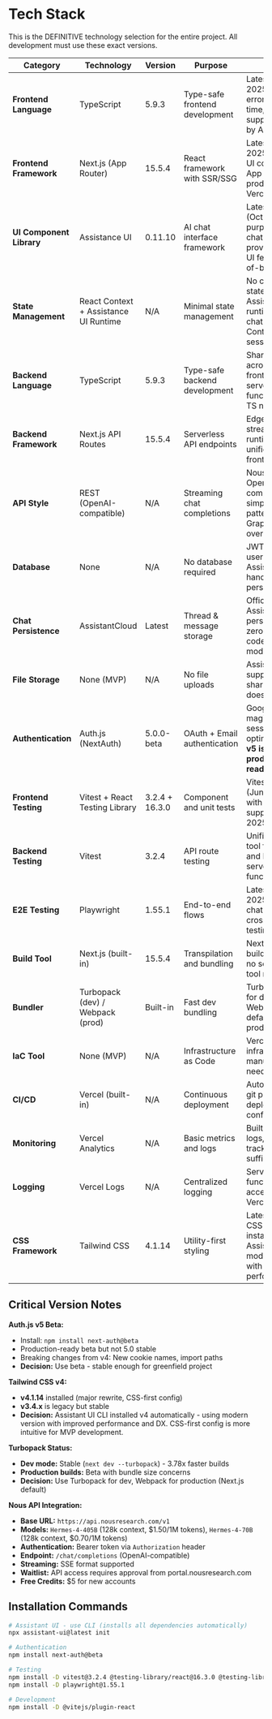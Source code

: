# Tech Stack

This is the DEFINITIVE technology selection for the entire project. All development must use these exact versions.

| Category | Technology | Version | Purpose | Rationale |
|----------|-----------|---------|---------|-----------|
| **Frontend Language** | TypeScript | 5.9.3 | Type-safe frontend development | Latest stable (Oct 2025), catch errors at compile time, better IDE support, required by Assistance UI |
| **Frontend Framework** | Next.js (App Router) | 15.5.4 | React framework with SSR/SSG | Latest stable (Sep 2025), Assistance UI compatible, App Router production-ready, Vercel-optimized |
| **UI Component Library** | Assistance UI | 0.11.10 | AI chat interface framework | Latest version (Oct 2025), purpose-built for chat streaming, provides all chat UI features out-of-box |
| **State Management** | React Context + Assistance UI Runtime | N/A | Minimal state management | No complex client state needed - Assistance UI runtime handles chat state, React Context for auth session |
| **Backend Language** | TypeScript | 5.9.3 | Type-safe backend development | Share types across frontend/backend, serverless functions support TS natively |
| **Backend Framework** | Next.js API Routes | 15.5.4 | Serverless API endpoints | Edge runtime for streaming, Node runtime for auth, unified with frontend |
| **API Style** | REST (OpenAI-compatible) | N/A | Streaming chat completions | Nous API is OpenAI-compatible REST, simple proxy pattern, no GraphQL overhead needed |
| **Database** | None | N/A | No database required | JWT sessions (no user DB), AssistantCloud handles chat persistence |
| **Chat Persistence** | AssistantCloud | Latest | Thread & message storage | Official Assistance UI persistence layer, zero backend code, anonymous mode for MVP |
| **File Storage** | None (MVP) | N/A | No file uploads | Assistance UI supports file sharing but MVP doesn't require it |
| **Authentication** | Auth.js (NextAuth) | 5.0.0-beta | OAuth + Email authentication | Google OAuth + magic links, JWT sessions, Vercel-optimized - **Note: v5 is beta but production-ready** |
| **Frontend Testing** | Vitest + React Testing Library | 3.2.4 + 16.3.0 | Component and unit tests | Vitest latest stable (Jun 2025), RTL with React 19 support (Apr 2025) |
| **Backend Testing** | Vitest | 3.2.4 | API route testing | Unified testing tool for frontend and backend, serverless function testing |
| **E2E Testing** | Playwright | 1.55.1 | End-to-end flows | Latest stable (Sep 2025), auth flow, chat streaming, cross-browser testing |
| **Build Tool** | Next.js (built-in) | 15.5.4 | Transpilation and bundling | Next.js handles all build concerns, no separate build tool needed |
| **Bundler** | Turbopack (dev) / Webpack (prod) | Built-in | Fast dev bundling | Turbopack stable for dev mode, Webpack still default for production builds |
| **IaC Tool** | None (MVP) | N/A | Infrastructure as Code | Vercel handles infrastructure, no manual IaC needed |
| **CI/CD** | Vercel (built-in) | N/A | Continuous deployment | Auto-deploy on git push, preview deployments, zero config |
| **Monitoring** | Vercel Analytics | N/A | Basic metrics and logs | Built-in function logs, error tracking, sufficient for MVP |
| **Logging** | Vercel Logs | N/A | Centralized logging | Serverless function logs, accessible via Vercel dashboard |
| **CSS Framework** | Tailwind CSS | 4.1.14 | Utility-first styling | Latest v4 with CSS-first config, installed by Assistant UI CLI - modern rewrite with improved performance |

## Critical Version Notes

**Auth.js v5 Beta:**
- Install: `npm install next-auth@beta`
- Production-ready beta but not 5.0 stable
- Breaking changes from v4: New cookie names, import paths
- **Decision:** Use beta - stable enough for greenfield project

**Tailwind CSS v4:**
- **v4.1.14** installed (major rewrite, CSS-first config)
- **v3.4.x** is legacy but stable
- **Decision:** Assistant UI CLI installed v4 automatically - using modern version with improved performance and DX. CSS-first config is more intuitive for MVP development.

**Turbopack Status:**
- **Dev mode:** Stable (`next dev --turbopack`) - 3.78x faster builds
- **Production builds:** Beta with bundle size concerns
- **Decision:** Use Turbopack for dev, Webpack for production (Next.js default)

**Nous API Integration:**
- **Base URL:** `https://api.nousresearch.com/v1`
- **Models:** `Hermes-4-405B` (128k context, $1.50/1M tokens), `Hermes-4-70B` (128k context, $0.70/1M tokens)
- **Authentication:** Bearer token via `Authorization` header
- **Endpoint:** `/chat/completions` (OpenAI-compatible)
- **Streaming:** SSE format supported
- **Waitlist:** API access requires approval from portal.nousresearch.com
- **Free Credits:** $5 for new accounts

## Installation Commands

```bash
# Assistant UI - use CLI (installs all dependencies automatically)
npx assistant-ui@latest init

# Authentication
npm install next-auth@beta

# Testing
npm install -D vitest@3.2.4 @testing-library/react@16.3.0 @testing-library/dom
npm install -D playwright@1.55.1

# Development
npm install -D @vitejs/plugin-react
```
